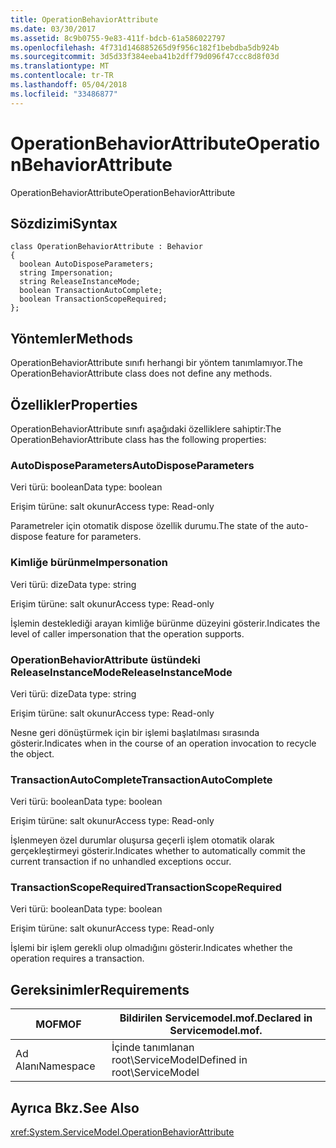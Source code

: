 ```yaml
---
title: OperationBehaviorAttribute
ms.date: 03/30/2017
ms.assetid: 8c9b0755-9e83-411f-bdcb-61a586022797
ms.openlocfilehash: 4f731d146885265d9f956c182f1bebdba5db924b
ms.sourcegitcommit: 3d5d33f384eeba41b2dff79d096f47ccc8d8f03d
ms.translationtype: MT
ms.contentlocale: tr-TR
ms.lasthandoff: 05/04/2018
ms.locfileid: "33486877"
---
```

# <a name="operationbehaviorattribute"></a><span data-ttu-id="762ca-102">OperationBehaviorAttribute</span><span class="sxs-lookup"><span data-stu-id="762ca-102">OperationBehaviorAttribute</span></span>
<span data-ttu-id="762ca-103">OperationBehaviorAttribute</span><span class="sxs-lookup"><span data-stu-id="762ca-103">OperationBehaviorAttribute</span></span>  
  
## <a name="syntax"></a><span data-ttu-id="762ca-104">Sözdizimi</span><span class="sxs-lookup"><span data-stu-id="762ca-104">Syntax</span></span>  
  
```  
class OperationBehaviorAttribute : Behavior  
{  
  boolean AutoDisposeParameters;  
  string Impersonation;  
  string ReleaseInstanceMode;  
  boolean TransactionAutoComplete;  
  boolean TransactionScopeRequired;  
};  
```  
  
## <a name="methods"></a><span data-ttu-id="762ca-105">Yöntemler</span><span class="sxs-lookup"><span data-stu-id="762ca-105">Methods</span></span>  
 <span data-ttu-id="762ca-106">OperationBehaviorAttribute sınıfı herhangi bir yöntem tanımlamıyor.</span><span class="sxs-lookup"><span data-stu-id="762ca-106">The OperationBehaviorAttribute class does not define any methods.</span></span>  
  
## <a name="properties"></a><span data-ttu-id="762ca-107">Özellikler</span><span class="sxs-lookup"><span data-stu-id="762ca-107">Properties</span></span>  
 <span data-ttu-id="762ca-108">OperationBehaviorAttribute sınıfı aşağıdaki özelliklere sahiptir:</span><span class="sxs-lookup"><span data-stu-id="762ca-108">The OperationBehaviorAttribute class has the following properties:</span></span>  
  
### <a name="autodisposeparameters"></a><span data-ttu-id="762ca-109">AutoDisposeParameters</span><span class="sxs-lookup"><span data-stu-id="762ca-109">AutoDisposeParameters</span></span>  
 <span data-ttu-id="762ca-110">Veri türü: boolean</span><span class="sxs-lookup"><span data-stu-id="762ca-110">Data type: boolean</span></span>  
  
 <span data-ttu-id="762ca-111">Erişim türüne: salt okunur</span><span class="sxs-lookup"><span data-stu-id="762ca-111">Access type: Read-only</span></span>  
  
 <span data-ttu-id="762ca-112">Parametreler için otomatik dispose özellik durumu.</span><span class="sxs-lookup"><span data-stu-id="762ca-112">The state of the auto-dispose feature for parameters.</span></span>  
  
### <a name="impersonation"></a><span data-ttu-id="762ca-113">Kimliğe bürünme</span><span class="sxs-lookup"><span data-stu-id="762ca-113">Impersonation</span></span>  
 <span data-ttu-id="762ca-114">Veri türü: dize</span><span class="sxs-lookup"><span data-stu-id="762ca-114">Data type: string</span></span>  
  
 <span data-ttu-id="762ca-115">Erişim türüne: salt okunur</span><span class="sxs-lookup"><span data-stu-id="762ca-115">Access type: Read-only</span></span>  
  
 <span data-ttu-id="762ca-116">İşlemin desteklediği arayan kimliğe bürünme düzeyini gösterir.</span><span class="sxs-lookup"><span data-stu-id="762ca-116">Indicates the level of caller impersonation that the operation supports.</span></span>  
  
### <a name="releaseinstancemode"></a><span data-ttu-id="762ca-117">OperationBehaviorAttribute üstündeki ReleaseInstanceMode</span><span class="sxs-lookup"><span data-stu-id="762ca-117">ReleaseInstanceMode</span></span>  
 <span data-ttu-id="762ca-118">Veri türü: dize</span><span class="sxs-lookup"><span data-stu-id="762ca-118">Data type: string</span></span>  
  
 <span data-ttu-id="762ca-119">Erişim türüne: salt okunur</span><span class="sxs-lookup"><span data-stu-id="762ca-119">Access type: Read-only</span></span>  
  
 <span data-ttu-id="762ca-120">Nesne geri dönüştürmek için bir işlemi başlatılması sırasında gösterir.</span><span class="sxs-lookup"><span data-stu-id="762ca-120">Indicates when in the course of an operation invocation to recycle the object.</span></span>  
  
### <a name="transactionautocomplete"></a><span data-ttu-id="762ca-121">TransactionAutoComplete</span><span class="sxs-lookup"><span data-stu-id="762ca-121">TransactionAutoComplete</span></span>  
 <span data-ttu-id="762ca-122">Veri türü: boolean</span><span class="sxs-lookup"><span data-stu-id="762ca-122">Data type: boolean</span></span>  
  
 <span data-ttu-id="762ca-123">Erişim türüne: salt okunur</span><span class="sxs-lookup"><span data-stu-id="762ca-123">Access type: Read-only</span></span>  
  
 <span data-ttu-id="762ca-124">İşlenmeyen özel durumlar oluşursa geçerli işlem otomatik olarak gerçekleştirmeyi gösterir.</span><span class="sxs-lookup"><span data-stu-id="762ca-124">Indicates whether to automatically commit the current transaction if no unhandled exceptions occur.</span></span>  
  
### <a name="transactionscoperequired"></a><span data-ttu-id="762ca-125">TransactionScopeRequired</span><span class="sxs-lookup"><span data-stu-id="762ca-125">TransactionScopeRequired</span></span>  
 <span data-ttu-id="762ca-126">Veri türü: boolean</span><span class="sxs-lookup"><span data-stu-id="762ca-126">Data type: boolean</span></span>  
  
 <span data-ttu-id="762ca-127">Erişim türüne: salt okunur</span><span class="sxs-lookup"><span data-stu-id="762ca-127">Access type: Read-only</span></span>  
  
 <span data-ttu-id="762ca-128">İşlemi bir işlem gerekli olup olmadığını gösterir.</span><span class="sxs-lookup"><span data-stu-id="762ca-128">Indicates whether the operation requires a transaction.</span></span>  
  
## <a name="requirements"></a><span data-ttu-id="762ca-129">Gereksinimler</span><span class="sxs-lookup"><span data-stu-id="762ca-129">Requirements</span></span>  
  
|<span data-ttu-id="762ca-130">MOF</span><span class="sxs-lookup"><span data-stu-id="762ca-130">MOF</span></span>|<span data-ttu-id="762ca-131">Bildirilen Servicemodel.mof.</span><span class="sxs-lookup"><span data-stu-id="762ca-131">Declared in Servicemodel.mof.</span></span>|  
|---------|-----------------------------------|  
|<span data-ttu-id="762ca-132">Ad Alanı</span><span class="sxs-lookup"><span data-stu-id="762ca-132">Namespace</span></span>|<span data-ttu-id="762ca-133">İçinde tanımlanan root\ServiceModel</span><span class="sxs-lookup"><span data-stu-id="762ca-133">Defined in root\ServiceModel</span></span>|  
  
## <a name="see-also"></a><span data-ttu-id="762ca-134">Ayrıca Bkz.</span><span class="sxs-lookup"><span data-stu-id="762ca-134">See Also</span></span>  
 <xref:System.ServiceModel.OperationBehaviorAttribute>
